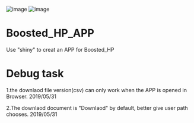  ![image](https://github.com/chenyang45/Boosted_HP_APP/blob/master/www/shiny.PNG) ![image](https://github.com/chenyang45/Boosted_HP_APP/blob/master/www/shiny%20from%20rstudio.PNG)
 # Boosted_HP_APP 
Use "shiny" to creat an APP for Boosted_HP

# Debug task

1.the downlaod file version(csv) can only work when the APP is opened in Browser. 2019/05/31

2.The downlaod document is "Downlaod" by default, better give user path chooses. 2019/05/31


